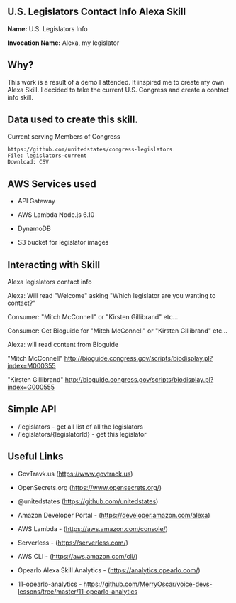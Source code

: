 ## U.S. Legislators Contact Info Alexa Skill ##

**Name:** U.S. Legislators Info

**Invocation Name:** Alexa, my legislator 

## Why? ##

This work is a result of a demo I attended. It inspired me to create my own Alexa Skill. I decided to take the current U.S. Congress and create a contact info skill.

## Data used to create this skill. ##

Current serving Members of Congress

```
https://github.com/unitedstates/congress-legislators
File: legislators-current
Download: CSV
```
## AWS Services used ##

* API Gateway

* AWS Lambda Node.js 6.10

* DynamoDB

* S3 bucket for legislator images

## Interacting with Skill ##

Alexa legislators contact info

Alexa: Will read "Welcome" asking  "Which legislator are you wanting to contact?"

Consumer: "Mitch McConnell" or "Kirsten Gillibrand" etc...

Consumer: Get Bioguide for "Mitch McConnell" or "Kirsten Gillibrand" etc...

Alexa: will read content from Bioguide

"Mitch McConnell" http://bioguide.congress.gov/scripts/biodisplay.pl?index=M000355

"Kirsten Gillibrand" http://bioguide.congress.gov/scripts/biodisplay.pl?index=G000555

## Simple API

* /legislators - get all list of all the legislators
* /legislators/{legislatorId} - get this legislator

## Useful Links ##

* GovTravk.us (https://www.govtrack.us)

* OpenSecrets.org (https://www.opensecrets.org/)

* @unitedstates (https://github.com/unitedstates)

* Amazon Developer Portal - (https://developer.amazon.com/alexa)

* AWS Lambda - (https://aws.amazon.com/console/)

* Serverless - (https://serverless.com/)

* AWS CLI - (https://aws.amazon.com/cli/)

* Opearlo Alexa Skill Analytics - (https://analytics.opearlo.com/)

* 11-opearlo-analytics - https://github.com/MerryOscar/voice-devs-lessons/tree/master/11-opearlo-analytics
